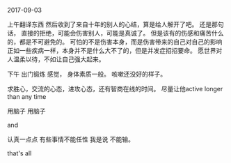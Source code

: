 2017-09-03


上午翻译东西
然后收到了来自十年的别人的心结，算是给人解开了吧。 
还是那句话， 直接的拒绝，可能会伤害别人，可能是真诚了。 
但是该有的伤感和痛苦什么的，都是不可避免的。
可怕的不是伤害本身，而是伤害带来的自己对自己的影响
正如一些疾病一样，本身并不是什么大不了的，但是并发症招招要命。
愿世界对人温柔以待，不如让自己强大起来。


下午
出门锻炼
感觉， 身体素质一般。
咳嗽还没好的样子。

求胜心，交流的心态，进攻心态，还有智商在线的时间。 
尽量让他active longer than any time

用脑子
用脑子

and

认真一点点
有些事情不能任性
我是说
不能输。

that's all
